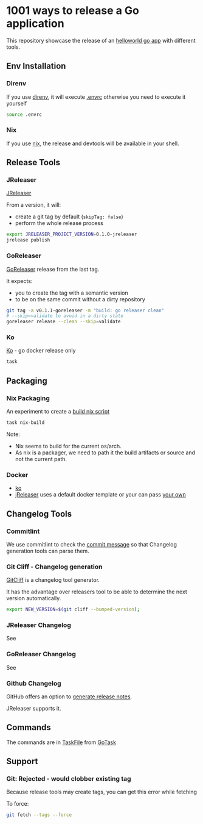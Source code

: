 # 1001 ways to release a Go application

This repository showcase the release of an [helloworld go app](src/helloworld.go) with
different tools.

## Env Installation

### Direnv

If you use [direnv](https://direnv.net/), it will execute [.envrc](./.envrc)
otherwise you need to execute it yourself
```bash
source .envrc
```

### Nix
If you use [nix](https://nix.dev/), the release and devtools will be available in your shell.

## Release Tools
### JReleaser
[JReleaser](docs/jreleaser.md)

From a version, it will:
* create a git tag by default (`skipTag: false`)
* perform the whole release process

```bash
export JRELEASER_PROJECT_VERSION=0.1.0-jreleaser
jrelease publish
```

### GoReleaser

[GoReleaser](docs/goreleaser.md) release from the last tag.

It expects:
* you to create the tag with a semantic version
* to be on the same commit without a dirty repository

```bash
git tag -a v0.1.1-goreleaser -m "build: go releaser clean"
# --skip=validate to avoid in a dirty state
goreleaser release --clean --skip=validate
```

### Ko

[Ko](docs/ko.md) - go docker release only

```bash
task 
```

## Packaging
### Nix Packaging

An experiment to create a [build nix script](build.nix)

```bash
task nix-build
```

Note: 
* Nix seems to build for the current os/arch. 
* As nix is a packager, we need to path it the build artifacts or source and not the current path.

### Docker

* [ko](docs/ko.md)
* [jReleaser](docs/jreleaser.md#jreleaser-docker-packager) uses a default docker template or your can pass [your own](.jreleaser/docker/Dockerfile.tpl)


## Changelog Tools

### Commitlint

We use commitlint to check the [commit message](.git-hooks/commit-msg)
so that Changelog generation tools can parse them.

### Git Cliff - Changelog generation

[GitCliff](https://git-cliff.org/) is a changelog tool generator.

It has the advantage over releasers tool to be able to determine the next version automatically.
```bash
export NEW_VERSION=$(git cliff --bumped-version);
```

### JReleaser Changelog

See [](docs/jreleaser.md#jreleaser-changelog)

### GoReleaser Changelog

See [](docs/goreleaser.md#changelog)

### Github Changelog

GitHub offers an option to [generate release notes](https://docs.github.com/en/repositories/releasing-projects-on-github/automatically-generated-release-notes).

JReleaser supports it.

## Commands

The commands are in [TaskFile](Taskfile.yml) from [GoTask](https://github.com/go-task/task)


## Support
### Git: Rejected - would clobber existing tag
Because release tools may create tags, you can get this error while fetching

To force:
```bash
git fetch --tags --force
```

